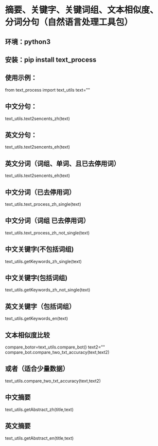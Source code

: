 # 摘要、关键字、关键词组、文本相似度、分词分句（自然语言处理工具包）
## 环境：python3
## 安装：pip install text_process
## 使用示例：

from text_process import text_utils
text=""
## 中文分句：
text_utils.text2sencents_zh(text)
## 英文分句：
text_utils.text2sencents_eh(text)
## 英文分词（词组、单词、且已去停用词）
text_utils.text2sencents_eh(text)
## 中文分词（已去停用词）
text_utils.text_process_zh_single(text)
## 中文分词（词组 已去停用词）
text_utils.text_process_zh_not_single(text)
## 中文关键字(不包括词组)
text_utils.getKeywords_zh_single(text)
## 中文关键字(包括词组)
text_utils.getKeywords_zh_not_single(text)
## 英文关键字（包括词组）
text_utils.getKeywords_en(text)
## 文本相似度比较
compare_botor=text_utils.compare_bot()
text2=""
compare_bot.compare_two_txt_accuracy(text,text2)
## 或者（适合少量数据）
text_utils.compare_two_txt_accuracy(text,text2)
## 中文摘要
text_utils.getAbstract_zh(title,text)
## 英文摘要
text_utils.getAbstract_en(title,text)

